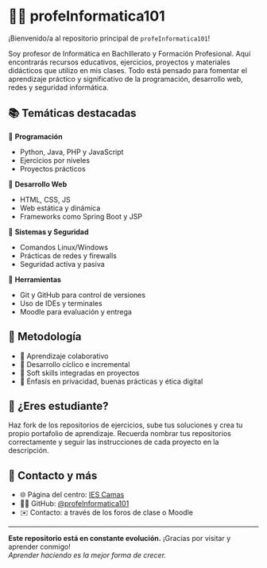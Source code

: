 <!--
**profeInformatica101/profeInformatica101** is a ✨ _special_ ✨ repository because its `README.md` (this file) appears on your GitHub profile.

Here are some ideas to get you started:

- 🔭 I’m currently working on ...
- 🌱 I’m currently learning ...
- 👯 I’m looking to collaborate on ...
- 🤔 I’m looking for help with ...
- 💬 Ask me about ...
- 📫 How to reach me: ...
- 😄 Pronouns: ...
- ⚡ Fun fact: ...
-->

# 👨‍🏫 profeInformatica101

¡Bienvenido/a al repositorio principal de `profeInformatica101`!

Soy profesor de Informática en Bachillerato y Formación Profesional. Aquí encontrarás recursos educativos, ejercicios, proyectos y materiales didácticos que utilizo en mis clases. Todo está pensado para fomentar el aprendizaje práctico y significativo de la programación, desarrollo web, redes y seguridad informática.

## 📚 Temáticas destacadas

🔸 **Programación**
- Python, Java, PHP y JavaScript
- Ejercicios por niveles
- Proyectos prácticos

🔸 **Desarrollo Web**
- HTML, CSS, JS
- Web estática y dinámica
- Frameworks como Spring Boot y JSP

🔸 **Sistemas y Seguridad**
- Comandos Linux/Windows
- Prácticas de redes y firewalls
- Seguridad activa y pasiva

🔸 **Herramientas**
- Git y GitHub para control de versiones
- Uso de IDEs y terminales
- Moodle para evaluación y entrega

## 🧠 Metodología

- 👥 Aprendizaje colaborativo
- 🔁 Desarrollo cíclico e incremental
- 💬 Soft skills integradas en proyectos
- 🔐 Énfasis en privacidad, buenas prácticas y ética digital

## 🚀 ¿Eres estudiante?

Haz fork de los repositorios de ejercicios, sube tus soluciones y crea tu propio portafolio de aprendizaje. Recuerda nombrar tus repositorios correctamente y seguir las instrucciones de cada proyecto en la descripción.

## 📌 Contacto y más

- 🌐 Página del centro: [IES Camas](https://iescamas.es/)
- 🧑‍💻 GitHub: [@profeInformatica101](https://github.com/profeInformatica101)
- ✉️ Contacto: a través de los foros de clase o Moodle

---

**Este repositorio está en constante evolución.** ¡Gracias por visitar y aprender conmigo!  
*Aprender haciendo es la mejor forma de crecer.*

